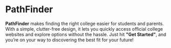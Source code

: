 # PathFinder
**PathFinder** makes finding the right college easier for students and parents. With a simple, clutter-free design, it lets you quickly access official college websites and explore options without the hassle. Just hit **"Get Started"**, and you’re on your way to discovering the best fit for your future!
